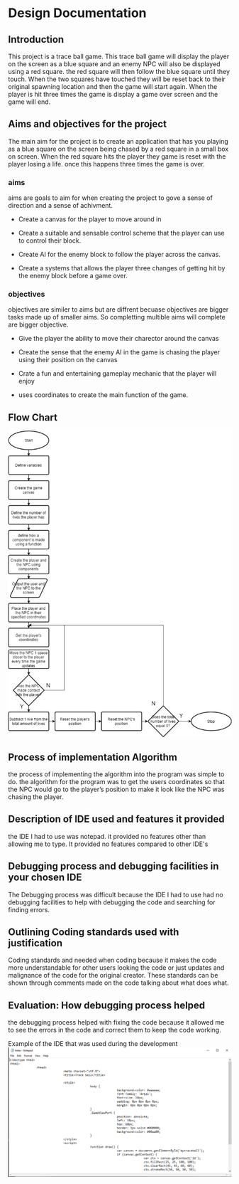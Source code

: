 # Design Documentation
## Introduction
This project is a trace ball game. This trace ball game will display the player on the screen as a blue square and an enemy NPC will also be displayed using a red square. the red square will then follow the blue square until they touch. When the two squares have touched they will be reset back to their original spawning location and then the game will start again. When the player is hit three times the game is display a game over screen and the game will end.

## Aims and objectives for the project
The main aim for the project is to create an application that has you playing as a blue square on the screen being chased by a red square in a small box on screen. When the red square hits the player they game is reset with the player losing a life. once this happens three times the game is over.

### aims
aims are goals to aim for when creating the project to gove a sense of direction and a sense of achivment.
* Create a canvas for the player to move around in

* Create a suitable and sensable control scheme that the player can use to control their block.

* Create AI for the enemy block to follow the player across the canvas.

* Create a systems that allows the player three changes of getting hit by the enemy block before a game over.

### objectives
objectives are similer to aims but are diffrent becuase objectives are bigger tasks made up of smaller aims. So completting multible aims will complete are bigger objective.

* Give the player the ability to move their charector around the canvas

* Create the sense that the enemy AI in the game is chasing the player using their position on the canvas

* Crate a fun and entertaining gameplay mechanic that the player will enjoy

* uses coordinates to create the main function of the game.


## Flow Chart
![trace-ball-flow-chart](https://raw.githubusercontent.com/HORNETJOE/Project01/master/Project1_Flowchart.jpg)

## Process of implementation Algorithm
the process of implementing the algorithm into the program was simple to do. the algorithm for the program was to get the users coordinates so that the NPC would go to the player’s position to make it look like the NPC was chasing the player. 
## Description of IDE used and features it provided
the IDE I had to use was notepad. it provided no features other than allowing me to type. It provided no features compared to other IDE's
## Debugging process and debugging facilities in your chosen IDE
The Debugging process was difficult because the IDE I had to use had no debugging facilities to help with debugging the code and searching for finding errors.
## Outlining Coding standards used with justification
Coding standards and needed when coding because it makes the code more understandable for other users looking the code or just updates and malignance of the code for the original creator. These standards can be shown through comments made on the code talking about what does what.
## Evaluation: How debugging process helped
the debugging process helped with fixing the code because it allowed me to see the errors in the code and correct them to keep the code working.

Example of the IDE that was used during the development
![Repl-IT](https://github.com/HORNETJOE/Project01/blob/master/notepad.PNG)
